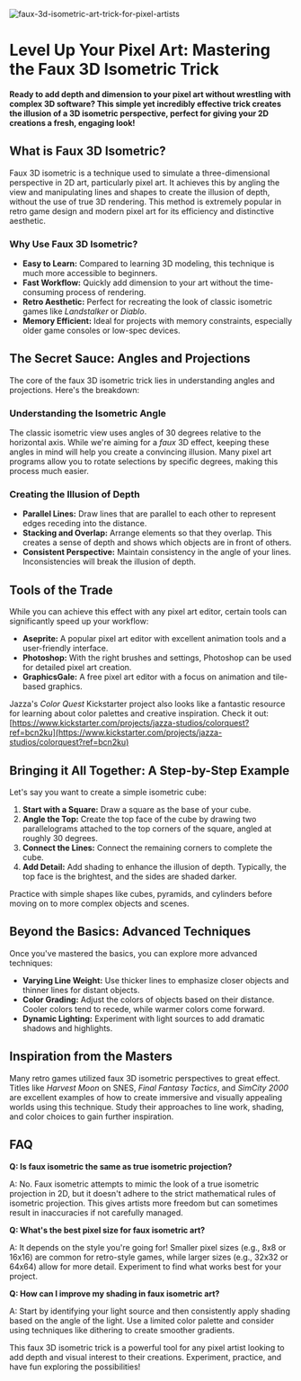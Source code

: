 ![faux-3d-isometric-art-trick-for-pixel-artists](https://images.pexels.com/photos/18069362/pexels-photo-18069362.png?auto=compress&cs=tinysrgb&fit=crop&h=627&w=1200)

# Level Up Your Pixel Art: Mastering the Faux 3D Isometric Trick

**Ready to add depth and dimension to your pixel art without wrestling with complex 3D software? This simple yet incredibly effective trick creates the illusion of a 3D isometric perspective, perfect for giving your 2D creations a fresh, engaging look!**

## What is Faux 3D Isometric? 

Faux 3D isometric is a technique used to simulate a three-dimensional perspective in 2D art, particularly pixel art. It achieves this by angling the view and manipulating lines and shapes to create the illusion of depth, without the use of true 3D rendering. This method is extremely popular in retro game design and modern pixel art for its efficiency and distinctive aesthetic.

### Why Use Faux 3D Isometric?

*   **Easy to Learn:** Compared to learning 3D modeling, this technique is much more accessible to beginners.
*   **Fast Workflow:** Quickly add dimension to your art without the time-consuming process of rendering.
*   **Retro Aesthetic:** Perfect for recreating the look of classic isometric games like *Landstalker* or *Diablo*. 
*   **Memory Efficient:** Ideal for projects with memory constraints, especially older game consoles or low-spec devices.

## The Secret Sauce: Angles and Projections

The core of the faux 3D isometric trick lies in understanding angles and projections. Here's the breakdown:

### Understanding the Isometric Angle

The classic isometric view uses angles of 30 degrees relative to the horizontal axis. While we're aiming for a *faux* 3D effect, keeping these angles in mind will help you create a convincing illusion. Many pixel art programs allow you to rotate selections by specific degrees, making this process much easier.

### Creating the Illusion of Depth

*   **Parallel Lines:** Draw lines that are parallel to each other to represent edges receding into the distance.
*   **Stacking and Overlap:** Arrange elements so that they overlap. This creates a sense of depth and shows which objects are in front of others.
*   **Consistent Perspective:** Maintain consistency in the angle of your lines. Inconsistencies will break the illusion of depth.

## Tools of the Trade

While you can achieve this effect with any pixel art editor, certain tools can significantly speed up your workflow:

*   **Aseprite:** A popular pixel art editor with excellent animation tools and a user-friendly interface.
*   **Photoshop:** With the right brushes and settings, Photoshop can be used for detailed pixel art creation.
*   **GraphicsGale:** A free pixel art editor with a focus on animation and tile-based graphics.

Jazza's *Color Quest* Kickstarter project also looks like a fantastic resource for learning about color palettes and creative inspiration. Check it out: [https://www.kickstarter.com/projects/jazza-studios/colorquest?ref=bcn2ku](https://www.kickstarter.com/projects/jazza-studios/colorquest?ref=bcn2ku)

## Bringing it All Together: A Step-by-Step Example

Let's say you want to create a simple isometric cube:

1.  **Start with a Square:** Draw a square as the base of your cube.
2.  **Angle the Top:** Create the top face of the cube by drawing two parallelograms attached to the top corners of the square, angled at roughly 30 degrees.
3.  **Connect the Lines:** Connect the remaining corners to complete the cube. 
4.  **Add Detail:** Add shading to enhance the illusion of depth. Typically, the top face is the brightest, and the sides are shaded darker.

Practice with simple shapes like cubes, pyramids, and cylinders before moving on to more complex objects and scenes. 

## Beyond the Basics: Advanced Techniques

Once you've mastered the basics, you can explore more advanced techniques:

*   **Varying Line Weight:** Use thicker lines to emphasize closer objects and thinner lines for distant objects.
*   **Color Grading:** Adjust the colors of objects based on their distance. Cooler colors tend to recede, while warmer colors come forward.
*   **Dynamic Lighting:** Experiment with light sources to add dramatic shadows and highlights.

## Inspiration from the Masters

Many retro games utilized faux 3D isometric perspectives to great effect. Titles like *Harvest Moon* on SNES, *Final Fantasy Tactics*, and *SimCity 2000* are excellent examples of how to create immersive and visually appealing worlds using this technique. Study their approaches to line work, shading, and color choices to gain further inspiration.

## FAQ

**Q: Is faux isometric the same as true isometric projection?**

A: No. Faux isometric attempts to mimic the look of a true isometric projection in 2D, but it doesn't adhere to the strict mathematical rules of isometric projection. This gives artists more freedom but can sometimes result in inaccuracies if not carefully managed.

**Q: What's the best pixel size for faux isometric art?**

A: It depends on the style you're going for! Smaller pixel sizes (e.g., 8x8 or 16x16) are common for retro-style games, while larger sizes (e.g., 32x32 or 64x64) allow for more detail. Experiment to find what works best for your project.

**Q: How can I improve my shading in faux isometric art?**

A: Start by identifying your light source and then consistently apply shading based on the angle of the light. Use a limited color palette and consider using techniques like dithering to create smoother gradients.

This faux 3D isometric trick is a powerful tool for any pixel artist looking to add depth and visual interest to their creations. Experiment, practice, and have fun exploring the possibilities!

